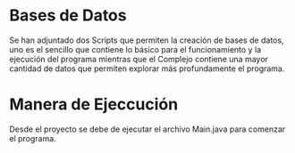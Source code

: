 # Bases de Datos
Se han adjuntado dos Scripts que permiten la creación de bases de datos, uno es el sencillo que contiene lo básico para el funcionamiento y la ejecución del programa mientras que el Complejo contiene una mayor cantidad de datos que permiten explorar más profundamente el programa.
# Manera de Ejeccución
Desde el proyecto se debe de ejecutar el archivo Main.java para comenzar el programa.
